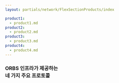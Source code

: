 ```yaml
---
layout: partials/network/FlexSectionProducts/index

product1:
  - product1.md
product2:
  - product2.md
product3:
  - product3.md
product4:
  - product4.md
---
```


### ORBS 인프라가 제공하는<br>네 가지 주요 프로토콜

